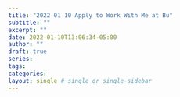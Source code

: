 ```yaml
---
title: "2022 01 10 Apply to Work With Me at Bu"
subtitle: ""
excerpt: ""
date: 2022-01-10T13:06:34-05:00
author: ""
draft: true
series:
tags:
categories:
layout: single # single or single-sidebar
---
```

